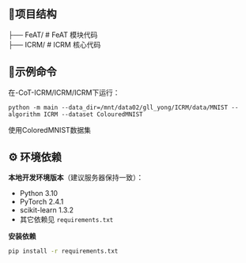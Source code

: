 ## 📄项目结构           
├── FeAT/ # FeAT 模块代码  
├── ICRM/ # ICRM 核心代码


## 🚀示例命令
在-CoT-ICRM/ICRM/ICRM下运行：  
```
python -m main --data_dir=/mnt/data02/gll_yong/ICRM/data/MNIST --algorithm ICRM --dataset ColouredMNIST
```
使用ColoredMNIST数据集

## ⚙️ 环境依赖

**本地开发环境版本**（建议服务器保持一致）：
- Python 3.10
- PyTorch 2.4.1
- scikit-learn 1.3.2
- 其它依赖见 `requirements.txt`

**安装依赖**
```bash
pip install -r requirements.txt
